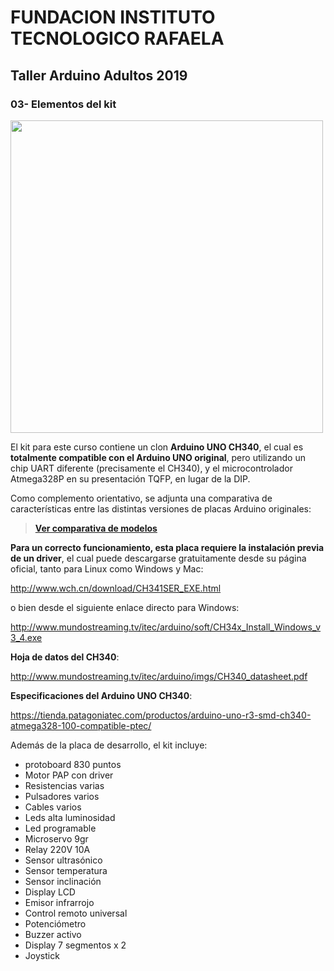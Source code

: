 <h1><b>FUNDACION INSTITUTO TECNOLOGICO RAFAELA</b></h1>
<h2><b>Taller Arduino Adultos 2019</b></h2>

<h3>03- Elementos del kit</h3>

<img src="http://www.robotistan.com/arduino-uno-r3-clone-with-usb-cable-usb-chip-ch340-21282-27-B.jpg" width="500">

El kit para este curso contiene un clon <b>Arduino UNO CH340</b>, el cual es <b>totalmente compatible con el Arduino UNO original</b>, pero utilizando un chip UART diferente (precisamente el CH340), y el microcontrolador Atmega328P en su presentación TQFP, en lugar de la DIP.

Como complemento orientativo, se adjunta una comparativa de características entre las distintas versiones de placas Arduino originales:

> <a href="http://robots-argentina.com.ar/didactica/comparacion-entre-placas-arduino/" target="_blank"><b>Ver comparativa de modelos</b></a>

<b>Para un correcto funcionamiento, esta placa requiere la instalación previa de un driver</b>, el cual puede descargarse gratuitamente desde su página oficial, tanto para Linux como Windows y Mac:

<a href="http://www.wch.cn/download/CH341SER_EXE.html">http://www.wch.cn/download/CH341SER_EXE.html</a>

o bien desde el siguiente enlace directo para Windows:

<a href="http://www.mundostreaming.tv/itec/arduino/soft/CH34x_Install_Windows_v3_4.exe">http://www.mundostreaming.tv/itec/arduino/soft/CH34x_Install_Windows_v3_4.exe</a>

<b>Hoja de datos del CH340</b>:

<a href="http://www.mundostreaming.tv/itec/arduino/imgs/CH340_datasheet.pdf" target="_blank">http://www.mundostreaming.tv/itec/arduino/imgs/CH340_datasheet.pdf</a>

<b>Especificaciones del Arduino UNO CH340</b>:

<a href="https://tienda.patagoniatec.com/productos/arduino-uno-r3-smd-ch340-atmega328-100-compatible-ptec/">https://tienda.patagoniatec.com/productos/arduino-uno-r3-smd-ch340-atmega328-100-compatible-ptec/</a>

Además de la placa de desarrollo, el kit incluye:

* protoboard 830 puntos
* Motor PAP con driver
* Resistencias varias
* Pulsadores varios
* Cables varios
* Leds alta luminosidad
* Led programable
* Microservo 9gr
* Relay 220V 10A
* Sensor ultrasónico
* Sensor temperatura
* Sensor inclinación
* Display LCD
* Emisor infrarrojo
* Control remoto universal
* Potenciómetro
* Buzzer activo
* Display 7 segmentos x 2
* Joystick